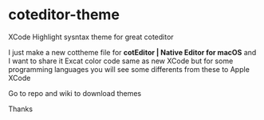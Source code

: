 # coteditor-theme
XCode Highlight sysntax theme for great coteditor

I just make a new cottheme file for **cotEditor | Native Editor for macOS** and I want to share it
Excat color code same as new XCode but for some programming languages you will see some differents from these to Apple XCode

Go to repo and wiki to download themes

Thanks
